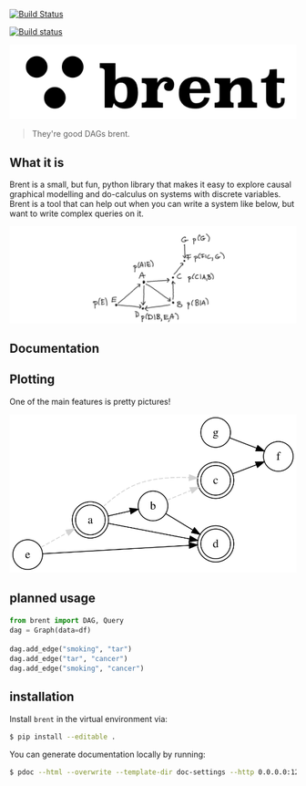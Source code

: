 [![Build Status](https://travis-ci.com/koaning/brent.svg?branch=master)](https://travis-ci.com/koaning/brent)

[![Build status](https://ci.appveyor.com/api/projects/status/aancx73nveo29esu?svg=true)](https://ci.appveyor.com/project/koaning/brent)


![](images/logo.png)
> They're good DAGs brent. 

## What it is

Brent is a small, but fun, python library that makes it easy to explore causal graphical modelling and do-calculus
on systems with discrete variables. Brent is a tool that can help out when you can write a system like below, but 
want to write complex queries on it.  

![](images/dag1.png) 

## Documentation

## Plotting 

One of the main features is pretty pictures! 

![](images/dag2.svg)

## planned usage 

```python
from brent import DAG, Query
dag = Graph(data=df)

dag.add_edge("smoking", "tar")
dag.add_edge("tar", "cancer")
dag.add_edge("smoking", "cancer")
```

## installation 

Install `brent` in the virtual environment via:

```bash
$ pip install --editable .
```

You can generate documentation locally by running: 

```bash
$ pdoc --html --overwrite --template-dir doc-settings --http 0.0.0.0:12345 brent
```